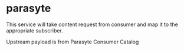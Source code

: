 # parasyte

This service will take content request from consumer and map it to the appropriate subscriber.

Upstream payload is from Parasyte Consumer Catalog